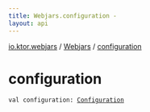 ```yaml
---
title: Webjars.configuration - 
layout: api
---
```


<div class='api-docs-breadcrumbs'><a href="../index.html">io.ktor.webjars</a> / <a href="index.html">Webjars</a> / <a href="./configuration.html">configuration</a></div>

# configuration

<div class="signature"><code><span class="keyword">val </span><span class="identifier">configuration</span><span class="symbol">: </span><a href="-configuration/index.html"><span class="identifier">Configuration</span></a></code></div>
